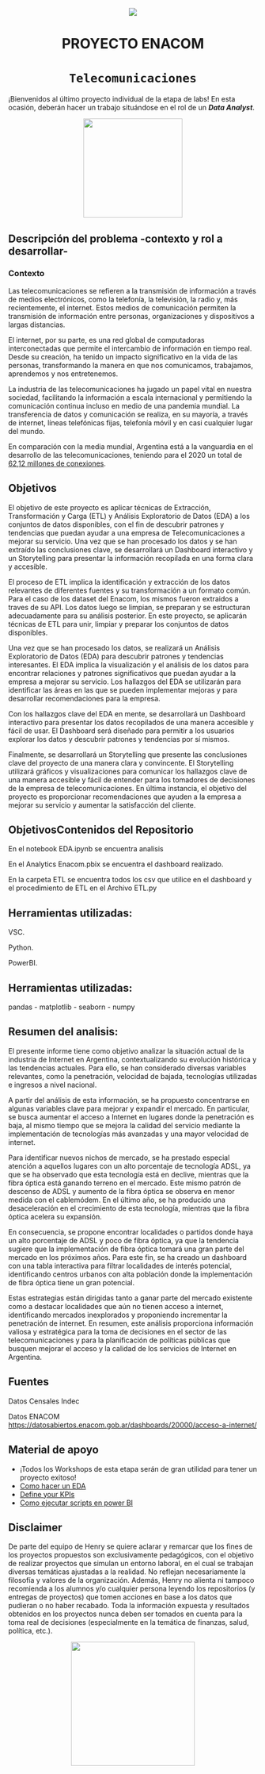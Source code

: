 <p align='center'>
<img src ="https://d31uz8lwfmyn8g.cloudfront.net/Assets/logo-henry-white-lg.png">
<p>

<h1 align='center'>
 <b>PROYECTO ENACOM</b>
</h1>
 
# <h1 align="center">**`Telecomunicaciones`**</h1>

¡Bienvenidos al último proyecto individual de la etapa de labs! En esta ocasión, deberán hacer un trabajo situándose en el rol de un ***Data Analyst***.
<p align='center'>
<img src = 'https://newses.cgtn.com/n/BfJIA-CAA-HAA/BceGDAA.jpg' height = 200>
<p>


## **Descripción del problema -contexto y rol a desarrollar-**


### **Contexto**

Las telecomunicaciones se refieren a la transmisión de información a través de medios electrónicos, como la telefonía, la televisión, la radio y, más recientemente, el internet. Estos medios de comunicación permiten la transmisión de información entre personas, organizaciones y dispositivos a largas distancias.

El internet, por su parte, es una red global de computadoras interconectadas que permite el intercambio de información en tiempo real. Desde su creación, ha tenido un impacto significativo en la vida de las personas, transformando la manera en que nos comunicamos, trabajamos, aprendemos y nos entretenemos.

La industria de las telecomunicaciones ha jugado un papel vital en nuestra sociedad, facilitando la información a escala internacional y permitiendo la comunicación continua incluso en medio de una pandemia mundial. La transferencia de datos y comunicación se realiza, en su mayoría, a través de internet, líneas telefónicas fijas, telefonía móvil y en casi cualquier lugar del mundo. 

En comparación con la media mundial, Argentina está a la vanguardia en el desarrollo de las telecomunicaciones, teniendo para el 2020 un total de [62,12 millones de conexiones](https://www.datosmundial.com/america/argentina/telecomunicacion.php). 

 
## Objetivos


El objetivo de este proyecto es aplicar técnicas de Extracción, Transformación y Carga (ETL) y Análisis Exploratorio de Datos (EDA) a los conjuntos de datos disponibles, con el fin de descubrir patrones y tendencias que puedan ayudar a una empresa de Telecomunicaciones a mejorar su servicio. Una vez que se han procesado los datos y se han extraído las conclusiones clave, se desarrollará un Dashboard interactivo y un Storytelling para presentar la información recopilada en una forma clara y accesible.

El proceso de ETL implica la identificación y extracción de los datos relevantes de diferentes fuentes y su transformación a un formato común. Para el caso de los dataset del Enacom, los mismos fueron extraidos a traves de su API. Los datos luego se limpian, se preparan y se estructuran adecuadamente para su análisis posterior. En este proyecto, se aplicarán técnicas de ETL para unir, limpiar y preparar los conjuntos de datos disponibles.

Una vez que se han procesado los datos, se realizará un Análisis Exploratorio de Datos (EDA) para descubrir patrones y tendencias interesantes. El EDA implica la visualización y el análisis de los datos para encontrar relaciones y patrones significativos que puedan ayudar a la empresa a mejorar su servicio. Los hallazgos del EDA se utilizarán para identificar las áreas en las que se pueden implementar mejoras y para desarrollar recomendaciones para la empresa.

Con los hallazgos clave del EDA en mente, se desarrollará un Dashboard interactivo para presentar los datos recopilados de una manera accesible y fácil de usar. El Dashboard será diseñado para permitir a los usuarios explorar los datos y descubrir patrones y tendencias por sí mismos.

Finalmente, se desarrollará un Storytelling que presente las conclusiones clave del proyecto de una manera clara y convincente. El Storytelling utilizará gráficos y visualizaciones para comunicar los hallazgos clave de una manera accesible y fácil de entender para los tomadores de decisiones de la empresa de telecomunicaciones. En última instancia, el objetivo del proyecto es proporcionar recomendaciones que ayuden a la empresa a mejorar su servicio y aumentar la satisfacción del cliente.


## ObjetivosContenidos del Repositorio


En el notebook EDA.ipynb se encuentra analisis

En el Analytics Enacom.pbix se encuentra el dashboard realizado.

En la carpeta ETL se encuentra todos los csv que utilice en el dashboard y el procedimiento de ETL en el Archivo ETL.py


## Herramientas utilizadas:

VSC.

Python.

PowerBI.

## Herramientas utilizadas:

  
pandas - matplotlib - seaborn - numpy


## Resumen del analisis:

El presente informe tiene como objetivo analizar la situación actual de la industria de Internet en Argentina, contextualizando su evolución histórica y las tendencias actuales. Para ello, se han considerado diversas variables relevantes, como la penetración, velocidad de bajada, tecnologías utilizadas e ingresos a nivel nacional.

A partir del análisis de esta información, se ha propuesto concentrarse en algunas variables clave para mejorar y expandir el mercado. En particular, se busca aumentar el acceso a Internet en lugares donde la penetración es baja, al mismo tiempo que se mejora la calidad del servicio mediante la implementación de tecnologías más avanzadas y una mayor velocidad de internet.

Para identificar nuevos nichos de mercado, se ha prestado especial atención a aquellos lugares con un alto porcentaje de tecnología ADSL, ya que se ha observado que esta tecnología está en declive, mientras que la fibra óptica está ganando terreno en el mercado. Este mismo patrón de descenso de ADSL y aumento de la fibra óptica se observa en menor medida con el cablemódem. En el último año, se ha producido una desaceleración en el crecimiento de esta tecnología, mientras que la fibra óptica acelera su expansión.

En consecuencia, se propone encontrar localidades o partidos donde haya un alto porcentaje de ADSL y poco de fibra óptica, ya que la tendencia sugiere que la implementación de fibra óptica tomará una gran parte del mercado en los próximos años. Para este fin, se ha creado un dashboard con una tabla interactiva para filtrar localidades de interés potencial, identificando centros urbanos con alta población donde la implementación de fibra óptica tiene un gran potencial.

Estas estrategias están dirigidas tanto a ganar parte del mercado existente como a destacar localidades que aún no tienen acceso a internet, identificando mercados inexplorados y proponiendo incrementar la penetración de internet. En resumen, este análisis proporciona información valiosa y estratégica para la toma de decisiones en el sector de las telecomunicaciones y para la planificación de políticas públicas que busquen mejorar el acceso y la calidad de los servicios de Internet en Argentina.

## Fuentes

Datos Censales Indec

Datos ENACOM https://datosabiertos.enacom.gob.ar/dashboards/20000/acceso-a-internet/

## Material de apoyo
- ¡Todos los Workshops de esta etapa serán de gran utilidad para tener un proyecto exitoso!
- [Como hacer un EDA](https://medium.com/nerd-for-tech/how-to-do-some-basic-eda-a-guide-for-dummies-d76d9a82242c)
- [Define your KPIs](https://medium.com/swlh/define-your-kpis-1a2072f1435)
- [Como ejecutar scripts en power BI](https://learn.microsoft.com/es-es/power-bi/connect-data/desktop-python-scripts)



## Disclaimer
De parte del equipo de Henry se quiere aclarar y remarcar que los fines de los proyectos propuestos son exclusivamente pedagógicos, con el objetivo de realizar proyectos que simulan un entorno laboral, en el cual se trabajan diversas temáticas ajustadas a la realidad. No reflejan necesariamente la filosofía y valores de la organización. Además, Henry no alienta ni tampoco recomienda a los alumnos y/o cualquier persona leyendo los repositorios (y entregas de proyectos) que tomen acciones en base a los datos que pudieran o no haber recabado. Toda la información expuesta y resultados obtenidos en los proyectos nunca deben ser tomados en cuenta para la toma real de decisiones (especialmente en la temática de finanzas, salud, política, etc.).
  
<p align='center'>
<img src ="https://media.giphy.com/media/BpGWitbFZflfSUYuZ9/giphy.gif" height=250>
<p>
